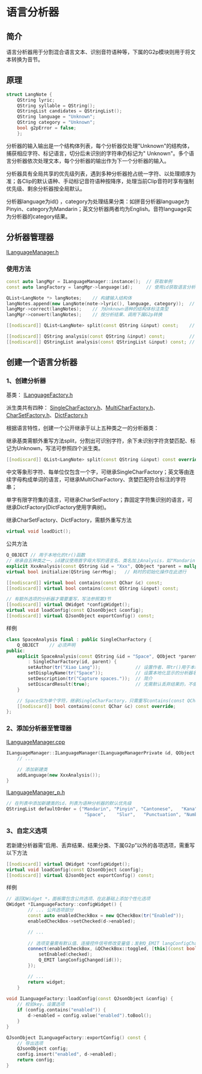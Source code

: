 # 语言分析器

## 简介

语言分析器用于分割混合语言文本、识别音符语种等，下属的G2p模块则用于将文本转换为音节。

## 原理

```c++
struct LangNote {
    QString lyric;
    QString syllable = QString();
    QStringList candidates = QStringList();
    QString language = "Unknown";
    QString category = "Unknown";
    bool g2pError = false;
    };
```

分析器的输入输出是一个结构体列表，每个分析器仅处理"Unknown"的结构体，捕获相应字符、标记语言，切分后未识别的字符串仍标记为"
Unknown"。多个语言分析器依次处理文本，每个分析器的输出作为下一个分析器的输入。

分析器具有全局共享的优先级列表，遇到多种分析器抢占统一字符、以处理顺序为准；各Clip的默认语种、手动标记音符语种按降序，处理当前Clip音符时享有强制优先级、剩余分析器按全局默认。

分析器language为id()
，category为处理结果分类：如拼音分析器language为Pinyin、category为Mandarin；英文分析器两者均为English。音符language实为分析器的category结果。

## 分析器管理器

[ILanguageManager.h](../src/app/Modules/Language/LangMgr/ILanguageManager.h)

### 使用方法

```c++
const auto langMgr = ILanguageManager::instance();  // 获取单例
const auto langFactory = langMgr->language(id);     // 使用id获取语言分析器

QList<LangNote *> langNotes;    // 构建输入结构体
langNotes.append(new LangNote(note->lyric(), language, category));  // language、category可选，默认为Unknown
langMgr->correct(langNotes);    // 为Unknown语种的结构体标注类型
langMgr->convert(langNotes);    // 按分析结果、调用下属G2p转换

[[nodiscard]] QList<LangNote> split(const QString &input) const;    // 将混合语言的文本拆分为QList<LangNote>并标记语种、分类

[[nodiscard]] QString analysis(const QString &input) const;         // 分析语种
[[nodiscard]] QStringList analysis(const QStringList &input) const; // 分析语种
```

## 创建一个语言分析器

### 1、创建分析器

基类： [ILanguageFactory.h](../src/app/Modules/Language/LangMgr/ILanguageFactory.h)

派生类共有四种： [SingleCharFactory.h](../src/app/Modules/Language/LangMgr/LangAnalysis/BaseFactory/SingleCharFactory.h)、[MultiCharFactory.h](../src/app/Modules/Language/LangMgr/LangAnalysis/BaseFactory/MultiCharFactory.h)、[CharSetFactory.h](../src/app/Modules/Language/LangMgr/LangAnalysis/BaseFactory/CharSetFactory.h)、[DictFactory.h](../src/app/Modules/Language/LangMgr/LangAnalysis/BaseFactory/DictFactory.h)

根据语言特性，创建一个公开继承于以上五种类之一的分析器类：

继承基类需额外重写方法split，分割出可识别字符，余下未识别字符贪婪匹配、标记为Unknown，写法可参照四个派生类。

```c++
[[nodiscard]] QList<LangNote> split(const QString &input) const override;
```

中文等象形字符、每单位仅包含一个字，可继承SingleCharFactory；英文等由连续字母构成单词的语言，可继承MultiCharFactory、贪婪匹配符合标注的字符串；

单字有限字符集的语言，可继承CharSetFactory；靠固定字符集识别的语言，可继承DictFactory(DictFactory使用字典树)。

继承CharSetFactory、DictFactory，需额外重写方法

```c++
virtual void loadDict();
```

公共方法

```c++
Q_OBJECT // 用于本地化的tr()函数
// 继承自五种类之一，id建议使用首字母大写的语言名、类名加上Analysis，如"Mandarin"、"Pinyin"、"English"。
explicit XxxAnalysis(const QString &id = "Xxx", QObject *parent = nullptr): XxxFactory(id, parent) {};
virtual bool initialize(QString &errMsg);   // 耗时的初始化操作在此进行

[[nodiscard]] virtual bool contains(const QChar &c) const;              // 单字类型语言使用
[[nodiscard]] virtual bool contains(const QString &input) const;        // 字母语言使用

// 有额外选项的分析器才需要重写，写法参照第3节
[[nodiscard]] virtual QWidget *configWidget();                         
virtual void loadConfig(const QJsonObject &config);
[[nodiscard]] virtual QJsonObject exportConfig() const;
```

样例

```c++
class SpaceAnalysis final : public SingleCharFactory {
    Q_OBJECT    // 必须声明
public:
    explicit SpaceAnalysis(const QString &id = "Space", QObject *parent = nullptr)
        : SingleCharFactory(id, parent) {
        setAuthor(tr("Xiao Lang"));             // 设置作者、带tr()用于本地化
        setDisplayName(tr("Space"));            // 设置本地化显示的分析器名称
        setDescription(tr("Capture spaces."));  // 简介
        setDiscardResult(true);                 // 无需默认丢弃结果的，不做设置
    }

    // Space仅为单个字符，继承SingleCharFactory，只需重写contains(const QChar &c)方法。
    [[nodiscard]] bool contains(const QChar &c) const override;
};
```

### 2、添加分析器至管理器

[ILanguageManager.cpp](../src/app/Modules/Language/LangMgr/ILanguageManager.cpp)

```c++
ILanguageManager::ILanguageManager(ILanguageManagerPrivate &d, QObject *parent){
    // ...
    
    // 添加新建类
    addLanguage(new XxxAnalysis());
}
```

[ILanguageManager_p.h](../src/app/Modules/Language/LangMgr/ILanguageManager_p.h)

```c++
// 在列表中添加新建类的id，列表为语种分析器的默认优先级
QStringList defaultOrder = {"Mandarin", "Pinyin", "Cantonese",   "Kana",   "Romaji",    "English",
                             "Space",    "Slur",   "Punctuation", "Number", "Linebreak", "Unknown"};
```

### 3、自定义选项

若新建分析器需“启用、丢弃结果、结果分类、下属G2p”以外的各项选项，需重写以下方法

```c++
[[nodiscard]] virtual QWidget *configWidget();                         
virtual void loadConfig(const QJsonObject &config);
[[nodiscard]] virtual QJsonObject exportConfig() const;
```

样例

```c++
// 返回QWidget *，面板需包含公共选项、在此基础上添加个性化选项
QWidget *ILanguageFactory::configWidget() {
        // ... 公共选项部分
        const auto enabledCheckBox = new QCheckBox(tr("Enabled"));
        enabledCheckBox->setChecked(d->enabled);

        // ...
        
        // 选项变量需有默认值、连接控件信号修改变量值；发射Q_EMIT langConfigChanged(id())信号，用于更新持久化设置。
        connect(enabledCheckBox, &QCheckBox::toggled, [this](const bool &checked) {
            setEnabled(checked);
            Q_EMIT langConfigChanged(id());
        });

        // ...
        return widget;
    }
    
void ILanguageFactory::loadConfig(const QJsonObject &config) {
    // 校验key、设置选项
    if (config.contains("enabled")) {
        d->enabled = config.value("enabled").toBool();
    }
}

QJsonObject ILanguageFactory::exportConfig() const {
    // 导出选项
    QJsonObject config;
    config.insert("enabled", d->enabled);
    return config;
}
```